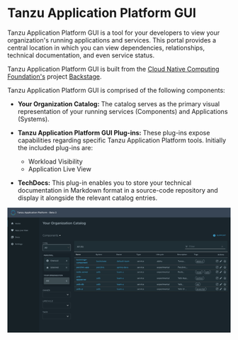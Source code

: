 # Tanzu Application Platform GUI

Tanzu Application Platform GUI is a tool for your developers to view your organization's running
applications and services.
This portal provides a central location in which you can view dependencies, relationships, technical
documentation, and even service status.

Tanzu Application Platform GUI is built from the
[Cloud Native Computing Foundation's](https://www.cncf.io/) project [Backstage](https://backstage.io/).

Tanzu Application Platform GUI is comprised of the following components:

* **Your Organization Catalog:**
  The catalog serves as the primary visual representation of your running services (Components) and
  Applications (Systems).

* **Tanzu Application Platform GUI Plug-ins:**
  These plug-ins expose capabilities regarding specific Tanzu Application Platform tools.
  Initially the included plug-ins are:
  * Workload Visibility
  * Application Live View

* **TechDocs:**
  This plug-in enables you to store your technical documentation in Markdown format in a source-code
  repository and display it alongside the relevant catalog entries.

![Tanzu Application Platform Catalog](./images/tap-gui-catalog.png)
